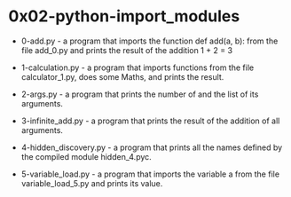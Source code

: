 # 0x02-python-import_modules

- 0-add.py - a program that imports the function def add(a, b): from the file add_0.py and prints the result of the addition 1 + 2 = 3

- 1-calculation.py - a program that imports functions from the file calculator_1.py, does some Maths, and prints the result.

- 2-args.py - a program that prints the number of and the list of its arguments.

- 3-infinite_add.py - a program that prints the result of the addition of all arguments.

- 4-hidden_discovery.py - a program that prints all the names defined by the compiled module hidden_4.pyc.

- 5-variable_load.py - a program that imports the variable a from the file variable_load_5.py and prints its value.
 
